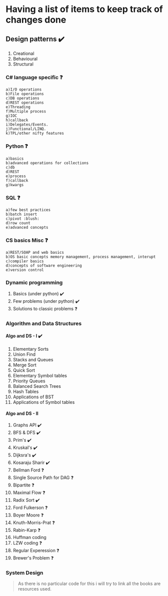 # Having a list of items to keep track of changes done
## Design patterns :heavy_check_mark:
1. Creational  
2. Behavioural
3. Structural  
### C# language specific :question:
	a)I/O operations
	b)File operations
	c)DB operations
	d)REST operations
	e)Threading
	f)Multiple process
	g)IOC
	h)callback
	i)Delegates/Events.
	j)Functional/LINQ. 
	k)TPL/other nifty features
### Python :question:
	a)basics
	b)advanced operations for collections
	c)db
	d)REST
	e)process
	f)callback
	g)kwargs
### SQL	:question:
	a)few best practices
	b)batch insert
	c)pivot :blush:
	d)row count
	e)advanced concepts
### CS basics Misc :question:
	a)REST/SOAP and web basics
	b)OS basic concepts memory management, process management, interupt
	c)compiler basics
	d)concepts of software engineering
	e)version control
### Dynamic programming
1. Basics  (under python) :heavy_check_mark:
2. Few problems (under python) :heavy_check_mark:
3. Solutions to classic problems :question:

### Algorithm and Data Structures
#### Algo and DS - I :heavy_check_mark:
1. Elementary Sorts 
2. Union Find 
3. Stacks and Queues 
4. Merge Sort
5. Quick Sort 
6. Elementary Symbol tables
7. Priority Queues
8. Balanced Search Trees
9. Hash Tables
10. Applications of BST
11. Applications of Symbol tables
#### Algo and DS - II 
1. Graphs API :heavy_check_mark:
2. BFS & DFS :heavy_check_mark:
3. Prim's :heavy_check_mark:
4. Kruskal's :heavy_check_mark:
5. Dijksra's :heavy_check_mark:
6. Kosaraju Sharir :heavy_check_mark:
7. Bellman Ford :question:
8. Single Source Path for DAG :question:
9. Bipartite :question:
10. Maximal Flow :question:
11. Radix Sort :heavy_check_mark:
12. Ford Fulkerson :question:
13. Boyer Moore :question:
14. Knuth-Morris-Prat :question:
15. Rabin-Karp :question:
16. Huffman coding
17. LZW coding :question:
18. Regular Experession  :question:
19. Brewer's Problem :question:

### System Design
> As there is no particular code for this i will try to link all the books are resources used.
